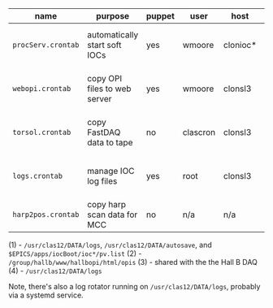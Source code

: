 name                | purpose                       | puppet | user     | host      | notes  
------------------- | ----------------------------- | ------ | -------- | --------- | -----------------------------------
`procServ.crontab`  | automatically start soft IOCs | yes    | wmoore   | clonioc\* | requires filesystem permissions (1)
`webopi.crontab`    | copy OPI files to web server  | yes    | wmoore   | clonsl3   | requires filesystem permissions (2)
`torsol.crontab`    | copy FastDAQ data to tape     | no     | clascron | clonsl3   | requires scicomp certificate (3)
`logs.crontab`      | manage IOC log files          | yes    | root     | clonsl3   | requires filesystem permissions (3)
`harp2pos.crontab`  | copy harp scan data for MCC   | no     | n/a      | n/a       | unused since 2020

(1) - `/usr/clas12/DATA/logs`, `/usr/clas12/DATA/autosave`, and `$EPICS/apps/iocBoot/ioc*/pv.list`
(2) - `/group/hallb/www/hallbopi/html/opis`
(3) - shared with the the Hall B DAQ
(4) - `/usr/clas12/DATA/logs`

Note, there's also a log rotator running on `/usr/clas12/DATA/logs`, probably via a systemd service.

